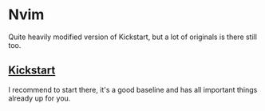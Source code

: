 # Nvim

Quite heavily modified version of Kickstart, but a lot of originals is there still too.

## [Kickstart](https://github.com/nvim-lua/kickstart.nvim)
I recommend to start there, it's a good baseline and has all important things already up for you.
